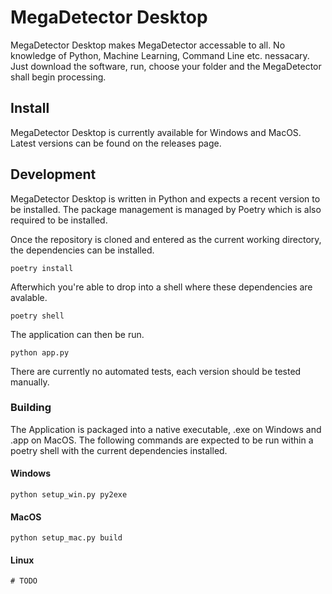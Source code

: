 # MegaDetector Desktop

MegaDetector Desktop makes MegaDetector accessable to all. No knowledge of Python, Machine Learning, Command Line etc. nessacary. Just download the software, run, choose your folder and the MegaDetector shall begin processing.

## Install

MegaDetector Desktop is currently available for Windows and MacOS. Latest versions can be found on the releases page.

## Development

MegaDetector Desktop is written in Python and expects a recent version to be installed. The package management is managed by Poetry which is also required to be installed.

Once the repository is cloned and entered as the current working directory, the dependencies can be installed.

    poetry install

Afterwhich you're able to drop into a shell where these dependencies are avalable.

    poetry shell

The application can then be run.

    python app.py

There are currently no automated tests, each version should be tested manually.

### Building

The Application is packaged into a native executable, .exe on Windows and .app on MacOS. The following commands are expected to be run within a poetry shell with the current dependencies installed.

#### Windows

    python setup_win.py py2exe

#### MacOS

    python setup_mac.py build

#### Linux

    # TODO